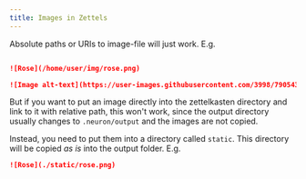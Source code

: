 ```yaml
---
title: Images in Zettels
---
```


Absolute paths or URIs to image-file will just work. E.g.

```markdown

![Rose](/home/user/img/rose.png)

![Image alt-text](https://user-images.githubusercontent.com/3998/79054336-ec5c9480-7c11-11ea-885e-c67926d28acc.png)
```

But if you want to put an image directly into the zettelkasten directory and
link to it with relative path, this won't work, since the output directory usually
changes to `.neuron/output` and the images are not copied.

Instead, you need to put them into a directory called `static`. This directory
will be copied _as is_ into the output folder. E.g.

```markdown
![Rose](./static/rose.png)
```
